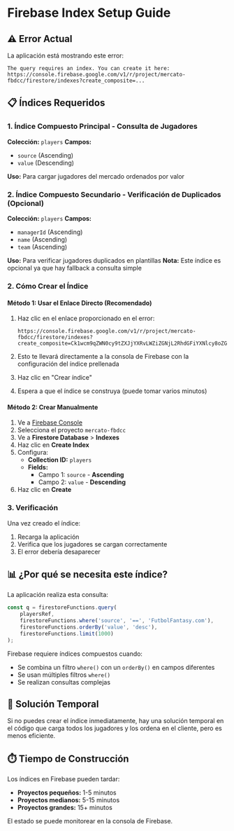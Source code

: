 # Firebase Index Setup Guide

## ⚠️ Error Actual
La aplicación está mostrando este error:
```
The query requires an index. You can create it here: https://console.firebase.google.com/v1/r/project/mercato-fbdcc/firestore/indexes?create_composite=...
```

## 📋 Índices Requeridos

### 1. Índice Compuesto Principal - Consulta de Jugadores
**Colección:** `players`
**Campos:**
- `source` (Ascending)
- `value` (Descending)

**Uso:** Para cargar jugadores del mercado ordenados por valor

### 2. Índice Compuesto Secundario - Verificación de Duplicados (Opcional)
**Colección:** `players`
**Campos:**
- `managerId` (Ascending)
- `name` (Ascending)  
- `team` (Ascending)

**Uso:** Para verificar jugadores duplicados en plantillas
**Nota:** Este índice es opcional ya que hay fallback a consulta simple

### 2. Cómo Crear el Índice

#### Método 1: Usar el Enlace Directo (Recomendado)
1. Haz clic en el enlace proporcionado en el error:
   ```
   https://console.firebase.google.com/v1/r/project/mercato-fbdcc/firestore/indexes?create_composite=Ck1wcm9qZWN0cy9tZXJjYXRvLWZiZGNjL2RhdGFiYXNlcy8oZGVmYXVsdCkvY29sbGVjdGlvbkdyb3Vwcy9wbGF5ZXJzL2luZGV4ZXMvXxABGgoKBnNvdXJjZRABGgkKBXZhbHVlEAIaDAoIX19uYW1lX18QAg
   ```

2. Esto te llevará directamente a la consola de Firebase con la configuración del índice prellenada

3. Haz clic en "Crear índice"

4. Espera a que el índice se construya (puede tomar varios minutos)

#### Método 2: Crear Manualmente
1. Ve a [Firebase Console](https://console.firebase.google.com/)
2. Selecciona el proyecto `mercato-fbdcc`
3. Ve a **Firestore Database** > **Indexes**
4. Haz clic en **Create Index**
5. Configura:
   - **Collection ID:** `players`
   - **Fields:**
     - Campo 1: `source` - **Ascending**
     - Campo 2: `value` - **Descending**
6. Haz clic en **Create**

### 3. Verificación
Una vez creado el índice:
1. Recarga la aplicación
2. Verifica que los jugadores se cargan correctamente
3. El error debería desaparecer

## 📊 ¿Por qué se necesita este índice?

La aplicación realiza esta consulta:
```javascript
const q = firestoreFunctions.query(
    playersRef,
    firestoreFunctions.where('source', '==', 'FutbolFantasy.com'),
    firestoreFunctions.orderBy('value', 'desc'),
    firestoreFunctions.limit(1000)
);
```

Firebase requiere índices compuestos cuando:
- Se combina un filtro `where()` con un `orderBy()` en campos diferentes
- Se usan múltiples filtros `where()`
- Se realizan consultas complejas

## 🔧 Solución Temporal

Si no puedes crear el índice inmediatamente, hay una solución temporal en el código que carga todos los jugadores y los ordena en el cliente, pero es menos eficiente.

## ⏱️ Tiempo de Construcción

Los índices en Firebase pueden tardar:
- **Proyectos pequeños:** 1-5 minutos
- **Proyectos medianos:** 5-15 minutos
- **Proyectos grandes:** 15+ minutos

El estado se puede monitorear en la consola de Firebase.
